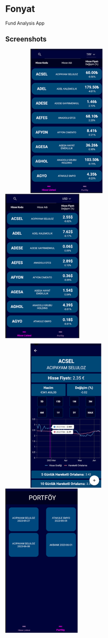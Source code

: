 # Fonyat

Fund Analysis App

## Screenshots

&nbsp; &nbsp; &nbsp; &nbsp; &nbsp; &nbsp; &nbsp; &nbsp; &nbsp; &nbsp; <img src="screenshots/1.png" alt="TL bazında ana sayfa" height = "450"> &nbsp; &nbsp; &nbsp; &nbsp; &nbsp; &nbsp; &nbsp; &nbsp; &nbsp; &nbsp; <img src="screenshots/2.png" alt="Dolar bazında ana sayfa" height = "450"> 

&nbsp; &nbsp; &nbsp; &nbsp; &nbsp; &nbsp; &nbsp; &nbsp; &nbsp; &nbsp; <img src="screenshots/3.png" alt="Euro bazında hisse analiz sayfası" height = "450"> &nbsp; &nbsp; &nbsp; &nbsp; &nbsp; &nbsp; &nbsp; &nbsp; &nbsp; &nbsp; <img src="screenshots/4.png" alt="Portföy sayfası" height = "450">
